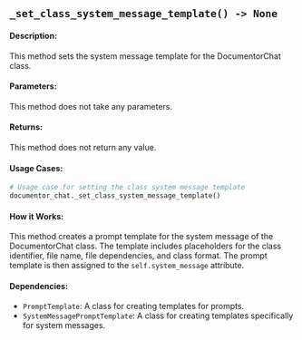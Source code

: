 ## `_set_class_system_message_template() -> None`

#### Description:
This method sets the system message template for the DocumentorChat class.

#### Parameters:
This method does not take any parameters.

#### Returns:
This method does not return any value.

#### Usage Cases:

```python
# Usage case for setting the class system message template
documentor_chat._set_class_system_message_template()
```

#### How it Works:
This method creates a prompt template for the system message of the DocumentorChat class. The template includes placeholders for the class identifier, file name, file dependencies, and class format. The prompt template is then assigned to the `self.system_message` attribute.

#### Dependencies:
- `PromptTemplate`: A class for creating templates for prompts.
- `SystemMessagePromptTemplate`: A class for creating templates specifically for system messages.